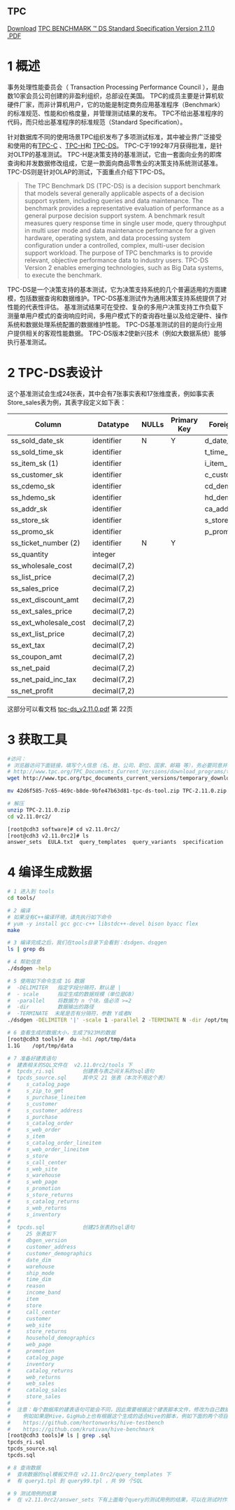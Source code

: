 TPC
----
[Download](http://www.tpc.org/tpc_documents_current_versions/current_specifications.asp)
[TPC BENCHMARK ™ DS Standard Specification Version 2.11.0 .PDF](http://www.tpc.org/tpc_documents_current_versions/pdf/tpc-ds_v2.11.0.pdf)

# 1 概述

事务处理性能委员会（ Transaction Processing Performance Council ），是由数10家会员公司创建的非盈利组织，总部设在美国。
TPC的成员主要是计算机软硬件厂家，而非计算机用户，它的功能是制定商务应用基准程序（Benchmark）的标准规范、性能和价格度量，并管理测试结果的发布。
TPC不给出基准程序的代码，而只给出基准程序的标准规范（Standard Specification）。

针对数据库不同的使用场景TPC组织发布了多项测试标准，其中被业界广泛接受和使用的有[TPC-C](http://www.tpc.org/tpcc/default.asp) 、[TPC-H](http://www.tpc.org/tpch/default.asp)和
[TPC-DS](http://www.tpc.org/tpcds/default.asp)。
TPC-C于1992年7月获得批准，是针对OLTP的基准测试。
TPC-H是决策支持的基准测试，它由一套面向业务的即席查询和并发数据修改组成，它是一款面向商品零售业的决策支持系统测试基准。
TPC-DS则是针对OLAP的测试，下面重点介绍下TPC-DS。

> The TPC Benchmark DS (TPC-DS) is a decision support benchmark that models several generally applicable aspects of a decision support system, including queries and data maintenance. The benchmark provides a representative evaluation of performance as a general purpose decision support system. A benchmark result measures query response time in single user mode, query throughput in multi user mode and data maintenance performance for a given hardware, operating system, and data processing system configuration under a controlled, complex, multi-user decision support workload. The purpose of TPC benchmarks is to provide relevant, objective performance data to industry users. TPC-DS Version 2 enables emerging technologies, such as Big Data systems, to execute the benchmark.

TPC-DS是一个决策支持的基本测试，它为决策支持系统的几个普遍适用的方面建模，包括数据查询和数据维护。TPC-DS基准测试作为通用决策支持系统提供了对性能的代表性评估。 
基准测试结果可在受控、复杂的多用户决策支持工作负载下测量单用户模式的查询响应时间，多用户模式下的查询吞吐量以及给定硬件、操作系统和数据处理系统配置的数据维护性能。 
TPC-DS基准测试的目的是向行业用户提供相关的客观性能数据。 TPC-DS版本2使新兴技术（例如大数据系统）能够执行基准测试。

# 2 TPC-DS表设计
这个基准测试会生成24张表，其中会有7张事实表和17张维度表，例如事实表Store_sales表为例，其表字段定义如下表：

Column | Datatype   | NULLs | Primary Key   | Foreign Key
---- | ---- | ---- | ----| ----
ss_sold_date_sk | identifier    | N | Y | d_date_sk
ss_sold_time_sk | identifier    |   |   | t_time_sk
ss_item_sk (1)  | identifier    |   |   | i_item_sk
ss_customer_sk  | identifier    |   |   | c_customer_sk
ss_cdemo_sk     | identifier    |   |   | cd_demo_sk
ss_hdemo_sk     | identifier    |   |   | hd_demo_sk
ss_addr_sk      | identifier    |   |   | ca_address_sk
ss_store_sk     | identifier    |   |   | s_store_sk
ss_promo_sk     | identifier    |   |   | p_promo_sk
ss_ticket_number (2)  |identifier | N | Y | 
ss_quantity           | integer      |  |   |  
ss_wholesale_cost     | decimal(7,2) |  |   |  
ss_list_price         | decimal(7,2) |  |   |  
ss_sales_price        | decimal(7,2) |  |   |  
ss_ext_discount_amt   | decimal(7,2) |  |   |  
ss_ext_sales_price    | decimal(7,2) |  |   |  
ss_ext_wholesale_cost | decimal(7,2) |  |   |  
ss_ext_list_price     | decimal(7,2) |  |   |  
ss_ext_tax            | decimal(7,2) |  |   |  
ss_coupon_amt         | decimal(7,2) |  |   |  
ss_net_paid           | decimal(7,2) |  |   |  
ss_net_paid_inc_tax   | decimal(7,2) |  |   |  
ss_net_profit         | decimal(7,2) |  |   |  

这部分可以看文档 [tpc-ds_v2.11.0.pdf](tpc-ds_v2.11.0.pdf) 第 22页



# 3 获取工具
```bash
#访问：
# 浏览器访问下面链接，填写个人信息（名、姓、公司、职位、国家、邮箱 等），务必要同意并完成机器验证，提交后下载链接会发送到邮箱
# http://www.tpc.org/TPC_Documents_Current_Versions/download_programs/tools-download-request.asp?bm_type=TPC-DS&bm_vers=2.11.0&mode=CURRENT-ONLY
wget http://www.tpc.org/tpc_documents_current_versions/temporary_download_files/42d6f585-7c65-469c-b8de-9bfe47b63d81-tpc-ds-tool.zip

mv 42d6f585-7c65-469c-b8de-9bfe47b63d81-tpc-ds-tool.zip TPC-2.11.0.zip

# 解压
unzip TPC-2.11.0.zip
cd v2.11.0rc2/

[root@cdh3 software]# cd v2.11.0rc2/
[root@cdh3 v2.11.0rc2]# ls
answer_sets  EULA.txt  query_templates  query_variants  specification  tests  tools

```

# 4 编译生成数据

```bash
# 1 进入到 tools
cd tools/

# 2 编译
# 如果没有C++编译环境，请先执行如下命令
# yum -y install gcc gcc-c++ libstdc++-devel bison byacc flex
make

# 3 编译完成之后，我们在tools目录下会看到：dsdgen、dsqgen
ls | grep ds

# 4 帮助信息
./dsdgen -help

# 5 使用如下命令生成 1G 数据
#  -DELIMITER   指定字段分隔符，默认是 |
#  - scale      指定生成的数据规模（单位是GB）
#  -parallel    将数据为 n 个块，值必须 >=2
#  -dir         数据输出的路径
#  -TERMINATE  末尾是否有分隔符，参数 Y或者N
./dsdgen -DELIMITER '|' -scale 1 -parallel 2 -TERMINATE N -dir /opt/tmp/data 

# 6 查看生成的数据大小，生成了923M的数据
[root@cdh3 tools]#  du -hd1 /opt/tmp/data
1.1G    /opt/tmp/data

# 7 准备好建表语句
#  建表相关的SQL文件在  v2.11.0rc2/tools 下
#  tpcds_ri.sql         创建表与表之间关系的sql语句
#  tpcds_source.sql     其中又 21 张表（本次不用这个表）
#     s_catalog_page
#     s_zip_to_gmt
#     s_purchase_lineitem
#     s_customer
#     s_customer_address
#     s_purchase
#     s_catalog_order
#     s_web_order
#     s_item
#     s_catalog_order_lineitem
#     s_web_order_lineitem
#     s_store
#     s_call_center
#     s_web_site
#     s_warehouse
#     s_web_page
#     s_promotion
#     s_store_returns
#     s_catalog_returns
#     s_web_returns
#     s_inventory
#     
#  tpcds.sql            创建25张表的sql语句
#     25 张表如下
#     dbgen_version
#     customer_address
#     customer_demographics
#     date_dim
#     warehouse
#     ship_mode
#     time_dim
#     reason
#     income_band
#     item
#     store
#     call_center
#     customer
#     web_site
#     store_returns
#     household_demographics
#     web_page
#     promotion
#     catalog_page
#     inventory
#     catalog_returns
#     web_returns
#     web_sales
#     catalog_sales
#     store_sales
#  
#  注意：每个数据库的建表语句可能会不同，因此需要根据这个建表脚本文件，修改为自己数据库的
#    例如如果是Hive，GigHub上也有根据这个生成的适合Hive的脚本，例如下面的两个项目
#    https://github.com/hortonworks/hive-testbench
#    https://github.com/krutivan/hive-benchmark
[root@cdh3 tools]# ls | grep .sql
tpcds_ri.sql
tpcds_source.sql
tpcds.sql

# 8 查询数据
#  查询数据的sql模板文件在 v2.11.0rc2/query_templates 下
#  有 query1.tpl 到 query99.tpl ，共 99 个SQL

# 9 测试用例的结果
#  在 v2.11.0rc2/answer_sets 下有上面每个query的测试用例的结果，可以在测试时作为参考

```


                        